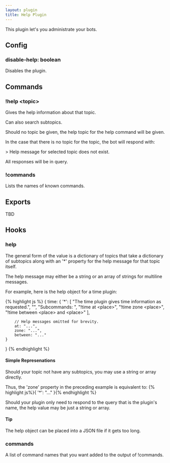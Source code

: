 ```yaml
---
layout: plugin
title: Help Plugin
---
```


This plugin let's you administrate your bots.

## Config

### disable-help: boolean

Disables the plugin.

## Commands

### !help &lt;topic&gt;

Gives the help information about that topic.

Can also search subtopics.

Should no topic be given, the help topic for the help command will be given.

In the case that there is no topic for the topic, the bot will respond with:

&gt; Help message for selected topic does not exist.

All responses will be in query.

### !commands

Lists the names of known commands.

## Exports

TBD

## Hooks

### help

The general form of the value is a dictionary of topics that take a
dictionary of subtopics along with an '\*' property for the help message
for that topic itself.

The help message may either be a string or an array of strings for
multiline messages.

For example, here is the help object for a time plugin:

{% highlight js %}
{
    time: {
        '*': [
            "The time plugin gives time information as requested.",
            "",
            "Subcommands: ",
            "!time at &lt;place&gt;",
            "!time zone &lt;place&gt;",
            "!time between &lt;place&gt; and &lt;place&gt;"
        ],
        
        // Help messages omitted for brevity.
        at: "...",
        zone: "...",
        between: "..."
    }
}
{% endhighlight %}

#### Simple Represenations ####

Should your topic not have any subtopics, you may use a string or array
directly.

Thus, the 'zone' property in the preceding example is equivalent to:
{% highlight js%}{ '*': "..." }{% endhighlight %}

Should your plugin only need to respond to the query that is the plugin's
name, the help value may be just a string or array.

#### Tip ####

The help object can be placed into a JSON file if it gets too long.

### commands

A list of command names that you want added to the output of !commands.